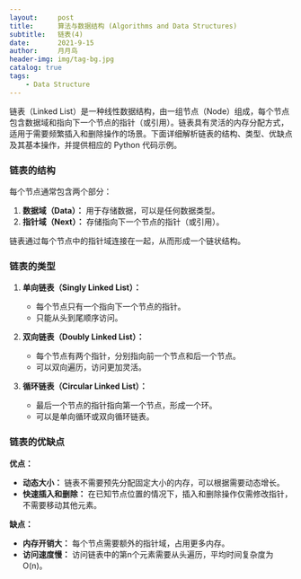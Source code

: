 ```yaml
---
layout:     post
title:      算法与数据结构 (Algorithms and Data Structures)
subtitle:   链表(4)
date:       2021-9-15
author:     月月鸟
header-img: img/tag-bg.jpg
catalog: true
tags:
    - Data Structure
---
```


链表（Linked List）是一种线性数据结构，由一组节点（Node）组成，每个节点包含数据域和指向下一个节点的指针（或引用）。链表具有灵活的内存分配方式，适用于需要频繁插入和删除操作的场景。下面详细解析链表的结构、类型、优缺点及其基本操作，并提供相应的 Python 代码示例。

### 链表的结构

每个节点通常包含两个部分：

1. **数据域（Data）：** 用于存储数据，可以是任何数据类型。
2. **指针域（Next）：** 存储指向下一个节点的指针（或引用）。

链表通过每个节点中的指针域连接在一起，从而形成一个链状结构。

### 链表的类型

1. **单向链表（Singly Linked List）：**
   - 每个节点只有一个指向下一个节点的指针。
   - 只能从头到尾顺序访问。

2. **双向链表（Doubly Linked List）：**
   - 每个节点有两个指针，分别指向前一个节点和后一个节点。
   - 可以双向遍历，访问更加灵活。

3. **循环链表（Circular Linked List）：**
   - 最后一个节点的指针指向第一个节点，形成一个环。
   - 可以是单向循环或双向循环链表。

### 链表的优缺点

**优点：**

- **动态大小：** 链表不需要预先分配固定大小的内存，可以根据需要动态增长。
- **快速插入和删除：** 在已知节点位置的情况下，插入和删除操作仅需修改指针，不需要移动其他元素。

**缺点：**

- **内存开销大：** 每个节点需要额外的指针域，占用更多内存。
- **访问速度慢：** 访问链表中的第n个元素需要从头遍历，平均时间复杂度为O(n)。







<!-- 
### 链表的基本操作

1. **插入节点：**
   - **在头部插入：** 创建新节点，并将其指针指向当前头节点，更新头节点指针。
   - **在尾部插入：** 遍历到最后一个节点，将其指针指向新节点。
   - **在中间插入：** 找到插入位置的前一个节点，调整指针以插入新节点。

2. **删除节点：**
   - **删除头节点：** 将头节点指针指向第二个节点。
   - **删除尾节点：** 遍历到倒数第二个节点，将其指针置空。
   - **删除中间节点：** 调整前一个节点的指针跳过被删除的节点。

3. **查找节点：**
   - 从头节点开始遍历，比较每个节点的数据域，找到目标节点。

4. **反转链表：**
   - 逐个反转每个节点的指针域，将链表从头到尾逆转。

### Python代码实现

以下是关于链表的一些基本操作的 Python 代码示例，包括节点的定义和链表的插入、删除、查找和反转操作。这些示例以单向链表为例。

```python
class Node:
    def __init__(self, data):
        self.data = data
        self.next = None

class SinglyLinkedList:
    def __init__(self):
        self.head = None

    def is_empty(self):
        return self.head is None

    def insert_at_head(self, data):
        new_node = Node(data)
        new_node.next = self.head
        self.head = new_node

    def insert_at_tail(self, data):
        new_node = Node(data)
        if self.is_empty():
            self.head = new_node
            return
        last = self.head
        while last.next:
            last = last.next
        last.next = new_node

    def insert_after(self, prev_data, data):
        current = self.head
        while current and current.data != prev_data:
            current = current.next
        if current is None:
            print("Previous node not found.")
            return
        new_node = Node(data)
        new_node.next = current.next
        current.next = new_node

    def delete_node(self, key):
        current = self.head
        if current and current.data == key:
            self.head = current.next
            current = None
            return
        prev = None
        while current and current.data != key:
            prev = current
            current = current.next
        if current is None:
            print("Node not found.")
            return
        prev.next = current.next
        current = None

    def search(self, key):
        current = self.head
        while current:
            if current.data == key:
                return True
            current = current.next
        return False

    def reverse(self):
        prev = None
        current = self.head
        while current:
            next_node = current.next
            current.next = prev
            prev = current
            current = next_node
        self.head = prev

    def print_list(self):
        current = self.head
        while current:
            print(current.data, end=" -> ")
            current = current.next
        print("None")

# 使用示例
ll = SinglyLinkedList()
ll.insert_at_head(3)
ll.insert_at_head(2)
ll.insert_at_tail(4)
ll.insert_after(2, 5)
ll.print_list()

ll.delete_node(3)
ll.print_list()

print("Found:", ll.search(4))

ll.reverse()
ll.print_list()
```

### 解释

- **插入操作：** 可以在链表的头部、尾部或指定节点后插入新节点。
- **删除操作：** 可以删除指定数据的节点，通过调整指针跳过该节点。
- **查找操作：** 从头节点开始遍历，寻找数据匹配的节点。
- **反转链表：** 通过逆转节点的指针方向，将链表从头到尾逆转。
- **打印链表：** 以箭头形式打印链表，从头节点开始依次输出每个节点的数据。


链表是一种重要的数据结构，广泛应用于实现其他数据结构和算法中。以下是链表在一些常见数据结构和算法中的应用：

### 单向链表的应用

1. **栈与队列：**
   - **栈（Stack）：** 当插入和删除操作都在链表的一端进行时，链表表现为先进后出的特性。可以用单向链表来实现栈，栈顶和链表的头部相对应。
   - **队列（Queue）：** 当插入操作在链表的一端进行，而删除操作在另一端进行时，链表表现为先进先出的特性。可以用单向链表实现队列，队尾插入和队头删除。

2. **哈希表：**
   - **链式地址法：** 解决哈希冲突的一种主流方案。哈希表中的每个槽位使用一个链表存储所有冲突的元素。

3. **图：**
   - **邻接表：** 表示图的一种常用方式，每个顶点与一个链表相关联，链表中的每个元素代表与该顶点相连的其他顶点。

### 双向链表的应用

1. **高级数据结构：**
   - **树结构：** 在红黑树、B 树等树结构中，需要快速访问节点的父节点，可以通过在节点中保存一个指向父节点的引用实现，类似于双向链表。

2. **浏览器历史：**
   - **前进/后退功能：** 用户在网页浏览器中点击前进或后退按钮时，需要知道前一个和后一个访问过的网页，双向链表的特性使得这种操作简单高效。

3. **LRU 算法：**
   - **缓存淘汰算法：** 在最近最少使用（LRU）算法中，需要快速找到最近最少使用的数据，以及支持快速添加和删除节点，双向链表非常适合这种场景。

### 环形链表的应用

1. **时间片轮转调度算法：**
   - **CPU调度：** 在操作系统中，时间片轮转调度算法是一种常见的 CPU 调度算法，需要对一组进程进行循环。环形链表适合实现这种循环操作。

2. **数据缓冲区：**
   - **音视频播放器：** 在某些数据缓冲区的实现中，数据流可能会被分成多个缓冲块并放入一个环形链表，以实现无缝播放。

这些应用展示了链表在不同场景中的灵活性和实用性。在实际开发中，根据具体需求选择合适的链表类型，可以显著提高程序的效率和性能。
 -->
